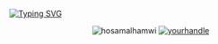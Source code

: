 [![Typing SVG](https://readme-typing-svg.demolab.com?font=Fira+Code&size=25&duration=4000&pause=1000&color=38BCF7&width=435&lines=Senior+Full+Stack+Engineer;TypeScript+%7C+JavaScript+Expert;React+%7C+Next.js+Specialist;Cloud+%7C+DevOps+Enthusiast)](https://git.io/typing-svg)

<p align="center">
  <img src="https://komarev.com/ghpvc/?username=hosamalhamwi&label=Profile%20views&color=0e75b6&style=flat" alt="hosamalhamwi" />
  <a href="https://twitter.com/yourhandle"><img src="https://img.shields.io/twitter/follow/yourhandle?logo=twitter&style=for-the-badge" alt="yourhandle" /></a>
</p>
